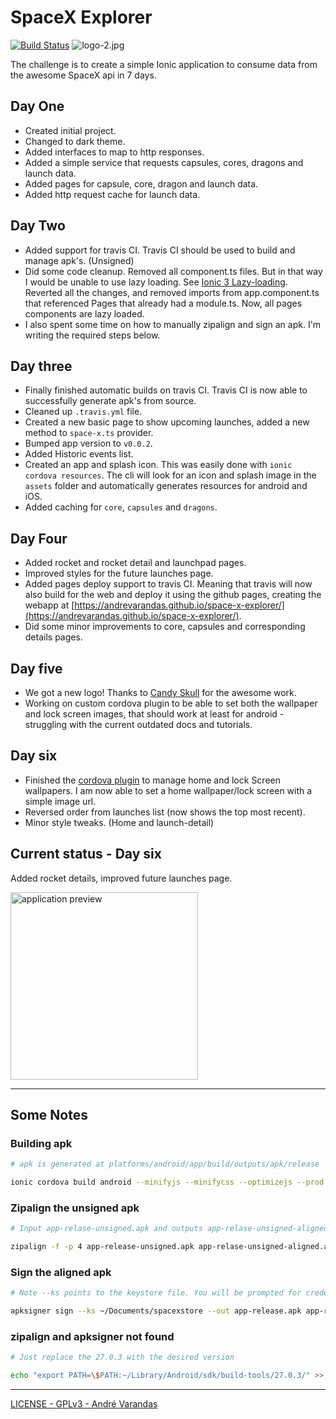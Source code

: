 # SpaceX Explorer

[![Build Status](https://travis-ci.com/AndreVarandas/space-x-explorer.svg?branch=master)](https://travis-ci.com/AndreVarandas/space-x-explorer)
![logo-2.jpg](https://github.com/candyskull920/space-x-explorer/blob/master/resources/logo-2.jpg?raw=true)

The challenge is to create a simple Ionic application to consume data from the awesome SpaceX api in 7 days.

## Day One

- Created initial project.
- Changed to dark theme.
- Added interfaces to map to http responses.
- Added a simple service that requests capsules, cores, dragons and launch data.
- Added pages for capsule, core, dragon and launch data.
- Added http request cache for launch data.

## Day Two

- Added support for travis CI. Travis CI should be used to build and manage apk's. (Unsigned)
- Did some code cleanup. Removed all component.ts files. But in that way I would be unable to use lazy loading. See [Ionic 3 Lazy-loading](https://wannabeegeek.com/2017/06/01/ionic-3-lazyloading-page-navigation/). Reverted all the changes, and removed imports from app.component.ts that referenced Pages that already had a module.ts. Now, all pages components are lazy loaded.
- I also spent some time on how to manually zipalign and sign an apk. I'm writing the required steps below.

## Day three

- Finally finished automatic builds on travis CI. Travis CI is now able to successfully generate apk's from source.
- Cleaned up `.travis.yml` file.
- Created a new basic page to show upcoming launches, added a new method to `space-x.ts` provider.
- Bumped app version to `v0.0.2`.
- Added Historic events list.
- Created an app and splash icon. This was easily done with `ionic cordova resources`. The cli will look for an icon and splash image in the `assets` folder and automatically generates resources for android and iOS.
- Added caching for `core`, `capsules` and `dragons`.

## Day Four

- Added rocket and rocket detail and launchpad pages.
- Improved styles for the future launches page.
- Added pages deploy support to travis CI. Meaning that travis will now also build for the web and deploy it using the github pages, creating the webapp at [https://andrevarandas.github.io/space-x-explorer/](https://andrevarandas.github.io/space-x-explorer/).
- Did some minor improvements to core, capsules and corresponding details pages.

## Day five

- We got a new logo! Thanks to [Candy Skull](https://github.com/candyskull920) for the awesome work.
- Working on custom cordova plugin to be able to set both the wallpaper and lock screen images, that should work at least for android - struggling with the current outdated docs and tutorials.

## Day six

- Finished the [cordova plugin](https://github.com/AndreVarandas/cordova-plugin-wallpaper) to manage home and lock Screen wallpapers. I am now able to set a home wallpaper/lock screen with a simple image url.
- Reversed order from launches list (now shows the top most recent).
- Minor style tweaks. (Home and launch-detail)

## Current status - Day six

Added rocket details, improved future launches page.

<img src="extra/day-6.gif" width="300" alt="application preview" />

---

## Some Notes

### Building apk

```bash
# apk is generated at platforms/android/app/build/outputs/apk/release

ionic cordova build android --minifyjs --minifycss --optimizejs --prod --release
```

### Zipalign the unsigned apk

```bash
# Input app-relase-unsigned.apk and outputs app-relase-unsigned-aligned.apk

zipalign -f -p 4 app-release-unsigned.apk app-relase-unsigned-aligned.apk
 ```

### Sign the aligned apk

```bash
# Note --ks points to the keystore file. You will be prompted for credentials.

apksigner sign --ks ~/Documents/spacexstore --out app-release.apk app-relase-unsigned-aligned.apk
```

### zipalign and apksigner not found

```bash
# Just replace the 27.0.3 with the desired version

echo "export PATH=\$PATH:~/Library/Android/sdk/build-tools/27.0.3/" >> ~/.zshrc && . ~/.zshrc
```

---

[LICENSE - GPLv3 - André Varandas](LICENSE)
